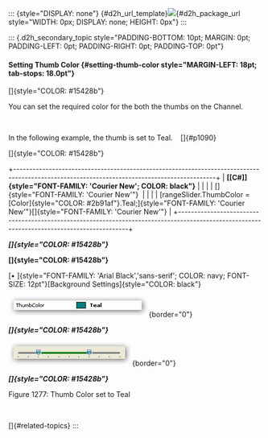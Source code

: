 ::: {style="DISPLAY: none"}
[](ms-xhelp:///?Id=d2h_url_template){#d2h_url_template}![](!package_url!){#d2h_package_url style="WIDTH: 0px; DISPLAY: none; HEIGHT: 0px"}
:::

::: {.d2h_secondary_topic style="PADDING-BOTTOM: 10pt; MARGIN: 0pt; PADDING-LEFT: 0pt; PADDING-RIGHT: 0pt; PADDING-TOP: 0pt"}
#### Setting Thumb Color {#setting-thumb-color style="MARGIN-LEFT: 18pt; tab-stops: 18.0pt"}

[]{style="COLOR: #15428b"} 

You can set the required color for the both the thumbs on the Channel.

 

In the following example, the thumb is set to Teal.    []{#p1090}

[]{style="COLOR: #15428b"} 

+--------------------------------------------------------------------------------------------------------------------------------------------+
| **[\[C#\]]{style="FONT-FAMILY: 'Courier New'; COLOR: black"}**                                                                             |
|                                                                                                                                            |
| []{style="FONT-FAMILY: 'Courier New'"}                                                                                                     |
|                                                                                                                                            |
| [rangeSlider.ThumbColor = [Color]{style="COLOR: #2b91af"}.Teal;]{style="FONT-FAMILY: 'Courier New'"}[]{style="FONT-FAMILY: 'Courier New'"} |
+--------------------------------------------------------------------------------------------------------------------------------------------+

***[]{style="COLOR: #15428b"}*** 

**[]{style="COLOR: #15428b"}** 

[• ]{style="FONT-FAMILY: 'Arial Black','sans-serif'; COLOR: navy; FONT-SIZE: 12pt"}[Background Settings]{style="COLOR: black"}

![](ImagesExt/image76_1253.jpg){border="0"}

***[]{style="COLOR: #15428b"}*** 

![](ImagesExt/image76_1254.jpg){border="0"}

***[]{style="COLOR: #15428b"}*** 

Figure 1277: Thumb Color set to Teal

 

[]{#related-topics}
:::
